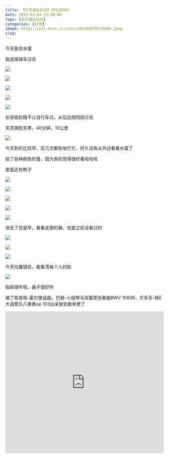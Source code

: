 ```yaml
---
title: 【北京溜达日记】20220304
date: 2022-03-04 23:38:00
tags: [北京溜达日记]
categories: [日常]
image: https://pic.mcac.cc/soto/202203270115684.jpeg
slug: 
---
```


今天是去水蛋

我选择骑车过去

![](https://pic.mcac.cc/soto/202203270111201.jpeg)

![](https://pic.mcac.cc/soto/202203270111119.jpeg)

![](https://pic.mcac.cc/soto/202203270111230.jpeg)

![](https://pic.mcac.cc/soto/202203270111359.jpeg)

![](https://pic.mcac.cc/soto/202203270112705.jpeg)

长安街封路不让自行车过，从后边胡同绕过去

天亮骑到天黑，40分钟，10公里

![](https://pic.mcac.cc/soto/202203270112074.jpeg)

今天到的比较早，前几次都匆匆忙忙，好久没有从外边看看水蛋了

拍了各种颜色的蛋，因为真的觉得很好看哈哈哈

里面还有鸭子

![](https://pic.mcac.cc/soto/202203270113878.jpeg)

![](https://pic.mcac.cc/soto/202203270113472.jpeg)

![](https://pic.mcac.cc/soto/202203270114122.jpeg)

![](https://pic.mcac.cc/soto/202203270114289.jpeg)

![](https://pic.mcac.cc/soto/202203270114426.jpeg)

进去了还是早，看看走廊的展，也是之前没看过的

![](https://pic.mcac.cc/soto/202203270114463.jpeg)

![](https://pic.mcac.cc/soto/202203270114710.jpeg)

![](https://pic.mcac.cc/soto/202203270115740.jpeg)

今天位置很前，能看清每个人的脸

![](https://pic.mcac.cc/soto/202203270115684.jpeg)

指挥很年轻，曲子很好听

摘了格里格-霍尔堡组曲，巴赫-小提琴与双簧管协奏曲BWV 1060R，贝多芬-降E大调管乐八重奏op 103出来放到歌单里了

<iframe allow="autoplay *; encrypted-media *; fullscreen *" frameborder="0" height="450" style="width:100%;max-width:660px;overflow:hidden;background:transparent;" sandbox="allow-forms allow-popups allow-same-origin allow-scripts allow-storage-access-by-user-activation allow-top-navigation-by-user-activation" src="https://embed.music.apple.com/us/playlist/1169%E9%9F%B3%E4%B9%90%E5%A4%9C%E8%AF%9D/pl.u-RRbV0gVCmgKbDKL?l=zh"></iframe>